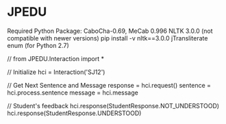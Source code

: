 # JPEDU

Required Python Package:
CaboCha-0.69, MeCab 0.996 
NLTK 3.0.0 (not compatible with newer versions)   pip install -v nltk==3.0.0
jTransliterate
enum (for Python 2.7)


//
from JPEDU.Interaction import *

// Initialize
hci = Interaction('SJ12')

// Get Next Sentence and Message
response = hci.request()
sentence = hci.process.sentence
message = hci.message

// Student's feedback
hci.response(StudentResponse.NOT_UNDERSTOOD)
hci.response(StudentResponse.UNDERSTOOD)